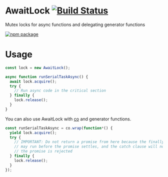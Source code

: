 # AwaitLock [![Build Status](https://travis-ci.org/ide/await-lock.svg?branch=master)](https://travis-ci.org/ide/await-lock)

Mutex locks for async functions and delegating generator functions

[![npm package](https://nodei.co/npm/await-lock.png?downloads=true&downloadRank=true&stars=true)](https://nodei.co/npm/await-lock/)

# Usage

```javascript
const lock = new AwaitLock();

async function runSerialTaskAsync() {
  await lock.acquire();
  try {
    // Run async code in the critical section
  } finally {
    lock.release();
  }
}
```

You can also use AwaitLock with [co](https://github.com/tj/co) and generator functions.

```javascript
const runSerialTaskAsync = co.wrap(function*() {
  yield lock.acquire();
  try {
    // IMPORTANT: Do not return a promise from here because the finally clause
    // may run before the promise settles, and the catch clause will not run if
    // the promise is rejected
  } finally {
    lock.release();
  }
});
```
